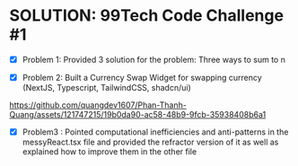 # SOLUTION: 99Tech Code Challenge #1 
- [x] Problem 1: Provided 3 solution for the problem: Three ways to sum to n
- [x] Problem 2: Built a Currency Swap Widget for swapping currency (NextJS, Typescript, TailwindCSS, shadcn/ui)
      

https://github.com/quangdev1607/Phan-Thanh-Quang/assets/121747215/19b0da90-ac58-48b9-9fcb-35938408b6a1


- [x] Problem3 : Pointed computational inefficiencies and anti-patterns in the messyReact.tsx file and provided the refractor version of it as well as explained how to improve them in the other file
